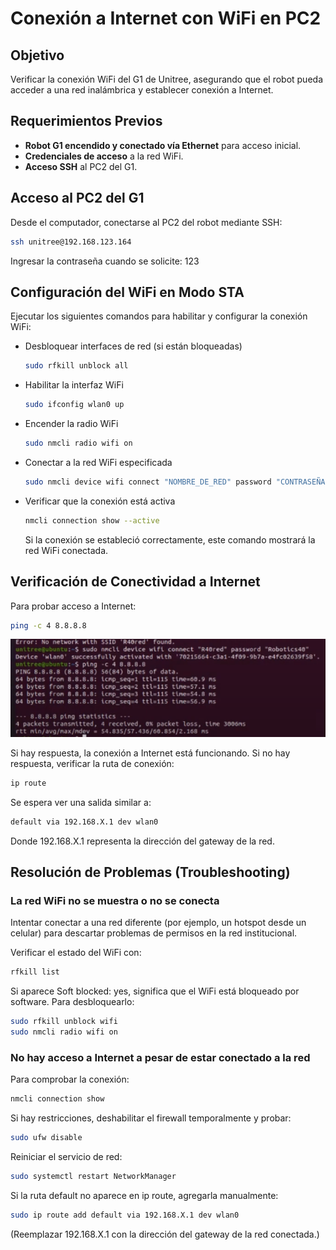 # Conexión a Internet con WiFi en PC2

## Objetivo

Verificar la conexión WiFi del G1 de Unitree, asegurando que el robot pueda acceder a una red inalámbrica y establecer conexión a Internet.

## Requerimientos Previos

- **Robot G1 encendido y conectado vía Ethernet** para acceso inicial.
- **Credenciales de acceso** a la red WiFi.
- **Acceso SSH** al PC2 del G1.

## Acceso al PC2 del G1

Desde el computador, conectarse al PC2 del robot mediante SSH:

```bash
ssh unitree@192.168.123.164
```

Ingresar la contraseña cuando se solicite: 123

## Configuración del WiFi en Modo STA

Ejecutar los siguientes comandos para habilitar y configurar la conexión WiFi:

* Desbloquear interfaces de red (si están bloqueadas)
  
  ```bash
  sudo rfkill unblock all
  ```
* Habilitar la interfaz WiFi
  
  ```bash
  sudo ifconfig wlan0 up
  ```
* Encender la radio WiFi
  
  ```bash
  sudo nmcli radio wifi on
  ```
* Conectar a la red WiFi especificada
  
  ```bash
  sudo nmcli device wifi connect "NOMBRE_DE_RED" password "CONTRASEÑA"
  ```
* Verificar que la conexión está activa
  
  ```bash
  nmcli connection show --active
  ```
  
  Si la conexión se estableció correctamente, este comando mostrará la red WiFi conectada.

## Verificación de Conectividad a Internet

Para probar acceso a Internet:

```bash
ping -c 4 8.8.8.8
```

![1743698806090](images/Conexion_wifi_PC2/1743698806090.png)

Si hay respuesta, la conexión a Internet está funcionando.
Si no hay respuesta, verificar la ruta de conexión:

```bash
ip route
```

Se espera ver una salida similar a:

```bash
default via 192.168.X.1 dev wlan0
```

Donde 192.168.X.1 representa la dirección del gateway de la red.

## Resolución de Problemas (Troubleshooting)

### La red WiFi no se muestra o no se conecta

Intentar conectar a una red diferente (por ejemplo, un hotspot desde un celular) para descartar problemas de permisos en la red institucional.

Verificar el estado del WiFi con:

```bash
rfkill list
```

Si aparece Soft blocked: yes, significa que el WiFi está bloqueado por software. Para desbloquearlo:

```bash
sudo rfkill unblock wifi
sudo nmcli radio wifi on
```

### No hay acceso a Internet a pesar de estar conectado a la red

Para comprobar la conexión:

```bash
nmcli connection show
```

Si hay restricciones, deshabilitar el firewall temporalmente y probar:

```bash
sudo ufw disable
```

Reiniciar el servicio de red:

```bash
sudo systemctl restart NetworkManager
```

Si la ruta default no aparece en ip route, agregarla manualmente:

```bash
sudo ip route add default via 192.168.X.1 dev wlan0
```

(Reemplazar 192.168.X.1 con la dirección del gateway de la red conectada.)

